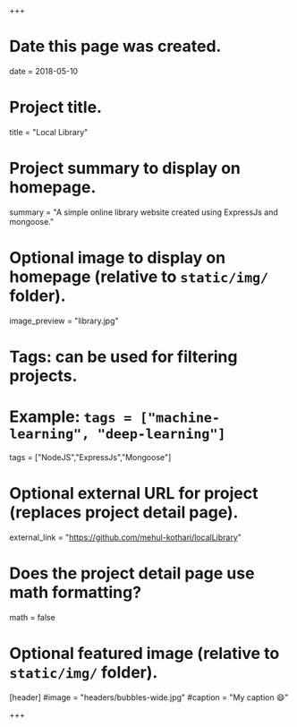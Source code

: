 +++
# Date this page was created.
date = 2018-05-10

# Project title.
title = "Local Library"

# Project summary to display on homepage.
summary = "A simple online library website created using ExpressJs and mongoose."

# Optional image to display on homepage (relative to `static/img/` folder).
image_preview = "library.jpg"

# Tags: can be used for filtering projects.
# Example: `tags = ["machine-learning", "deep-learning"]`
tags = ["NodeJS","ExpressJs","Mongoose"]

# Optional external URL for project (replaces project detail page).
external_link = "https://github.com/mehul-kothari/localLibrary"

# Does the project detail page use math formatting?
math = false

# Optional featured image (relative to `static/img/` folder).
[header]
#image = "headers/bubbles-wide.jpg"
#caption = "My caption :smile:"

+++
